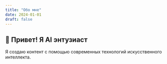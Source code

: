 ```yaml
---
title: "Обо мне"
date: 2024-01-01
draft: false
---
```


## 👋 Привет! Я AI энтузиаст

Я создаю контент с помощью современных технологий искусственного интеллекта.
